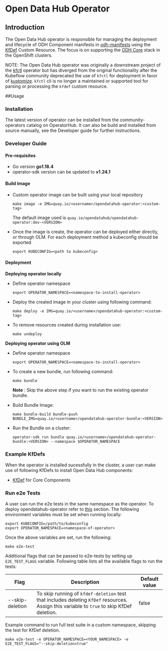 # Open Data Hub Operator

## Introduction

The Open Data Hub operator is responsible for managing the deployment and lifecycle of ODH Component manifests in [odh-manifests](https://github.com/opendatahub-io/odh-manifests) using the [KfDef](config/crd/bases/kfdef.apps.kubeflow.org_kfdefs.yaml) Custom Resource.  The focus is on supporting the [ODH Core](https://github.com/opendatahub-io/odh-manifests/blob/master/kfdef/odh-core.yaml) stack in the OpenShift clusters. 

NOTE: The Open Data Hub operator was originally a downstream project of the [kfctl](https://github.com/kubeflow/kfctl) operator but has diverged from the original functionality after the Kubeflow community deprecated the use of `kfctl` for deployment in favor of [kustomize](https://kustomize.io/).  `kfctl` cli is no longer a maintained or supported tool for parsing or processing the `kfdef` custom resource.

##Usage

### Installation

The latest version of operator can be installed from the community-operators catalog on OperatorHub. It can also be build 
and installed from source manually, see the Developer guide for further instructions.

### Developer Guide

#### Pre-requisites

- Go version **go1.18.4** 
- operator-sdk version can be updated to **v1.24.1**

#### Build Image

- Custom operator image can be built using your local repository
    ```
    make image -e IMG=quay.io/<username>/opendatahub-operator:<custom-tag>
    ```
   The default image used is `quay.io/opendatahub/opendatahub-operator:dev-<VERSION>`


- Once the image is create, the operator can be deployed either directly, or through OLM. For each deployment method a
  kubeconfig should be exported
  ```
  export KUBECONFIG=<path to kubeconfig>
  ```

#### Deployment

**Deploying operator locally**

- Define operator namespace
  ```
  export OPERATOR_NAMESPACE=<namespace-to-install-operator>
  ```
- Deploy the created image in your cluster using following command:
  ```
  make deploy -e IMG=quay.io/<username>/opendatahub-operator:<custom-tag>
  ```

- To remove resources created during installation use:
  ```
  make undeploy
  ```

**Deploying operator using OLM**

- Define operator namespace
  ```
  export OPERATOR_NAMESPACE=<namespace-to-install-operator>
  ```
  
- To create a new bundle, run following command:
  ```commandline
  make bundle
  ```
  **Note** : Skip the above step if you want to run the existing operator bundle.


- Build Bundle Image:
  ```
  make bundle-build bundle-push BUNDLE_IMG=quay.io/<username>/opendatahub-operator-bundle:<VERSION>
  ```
  
- Run the Bundle on a cluster:
  ```commandline
  operator-sdk run bundle quay.io/<username>/opendatahub-operator-bundle:<VERSION> --namespace $OPERATOR_NAMESPACE
  ```


### Example KfDefs

When the operator is installed sucessfully in the cluster, a user can make use of
following KfDefs to install Open Data Hub components:

- [KfDef](https://github.com/opendatahub-io/odh-manifests/blob/master/kfdef/odh-core.yaml) for Core Components



### Run e2e Tests

A user can run the e2e tests in the same namespace as the operator. To deploy
opendatahub-operator refer to [this](#deployment) section. The
following environment variables must be set when running locally:

```shell
export KUBECONFIG=/path/to/kubeconfig
export OPERATOR_NAMESPACE=<namespace-of-operator>
```

Once the above variables are set, run the following:

```shell
make e2e-test
```

Additional flags that can be passed to e2e-tests by setting up `E2E_TEST_FLAGS`
variable. Following table lists all the available flags to run the tests:

| Flag            | Description                                                                                                                                         | Default value |
|-----------------|-----------------------------------------------------------------------------------------------------------------------------------------------------|---------------|
| --skip-deletion | To skip running  of `kfdef-deletion` test that includes deleting `KfDef` resources. Assign this variable to `true` to skip KfDef deletion. | false         |



Example command to run full test suite in a custom namespace, skipping the test
for KfDef deletion.

```shell
make e2e-test -e OPERATOR_NAMESPACE=<YOUR_NAMESPACE> -e E2E_TEST_FLAGS="--skip-deletion=true"
```
